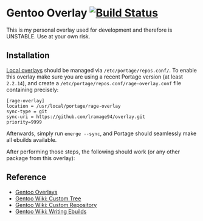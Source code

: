 # Gentoo Overlay [![Build Status](https://travis-ci.org/lramage94/gentoo-overlay.svg?branch=master)](https://travis-ci.org/lramage94/gentoo-overlay)
This is my personal overlay used for development and therefore is UNSTABLE. Use at your own risk.

## Installation

[Local overlays](https://wiki.gentoo.org/wiki/Custom_repository) should be managed via `/etc/portage/repos.conf/`.
To enable this overlay make sure you are using a recent Portage version (at least `2.2.14`), and create a `/etc/portage/repos.conf/rage-overlay.conf` file containing precisely:

```
[rage-overlay]
location = /usr/local/portage/rage-overlay
sync-type = git
sync-uri = https://github.com/lramage94/overlay.git
priority=9999
```

Afterwards, simply run `emerge --sync`, and Portage should seamlessly make all ebuilds available.

After performing those steps, the following should work (or any other package from this overlay):

## Reference
- [Gentoo Overlays](https://overlays.gentoo.org/)
- [Gentoo Wiki: Custom Tree](https://wiki.gentoo.org/wiki/Handbook:AMD64/Portage/CustomTree)
- [Gentoo Wiki: Custom Repository](https://wiki.gentoo.org/wiki/Custom_repository)
- [Gentoo Wiki: Writing Ebuilds](https://wiki.gentoo.org/wiki/Basic_guide_to_write_Gentoo_Ebuilds)
